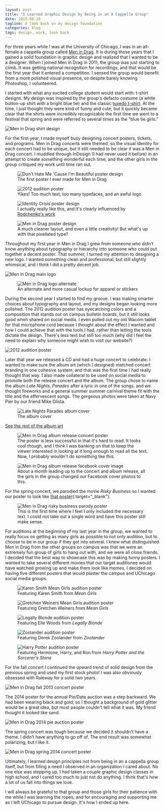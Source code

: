 ```yaml
---
layout: post
title: "I Learned Graphic Design by Being in an A Cappella Group"
date: 2015-08-16
tagline: A look back on my design foundation
categories: blog
tags: design, work, look back
---
```


For three years while I was at the University of Chicago, I was in an all-female a cappella group called <a href="http://menindrag.org/" target="_blank">Men in Drag</a>. It is during those years that I gained a solid foundation in graphic design and realized that I wanted to be a designer. When I joined Men in Drag in 2011, the group was just starting to climb. It was getting national recognition for recordings, and that would be the first year that it entered a competition. I sensed the group would benefit from a more polished visual presence, so despite barely knowing Photoshop, I volunteered. 


I started with what any excited college student would start with: t-shirt designs. My design was inspired by the group's defacto costume (a white button-up shirt with a bright blue tie) and the classic <a href="http://www.theshirtlist.com/wp-content/uploads/2014/03/tuxedo-tshirt-front.jpg" target="_blank">tuxedo t-shirt</a>. At the time, I just thought they were kind of funny and cute, but it quickly became clear that the shirts were incredibly recognizable the first time we went to a festival that spring and were referred to several times as the "blue tie girls."

<img src="/img/mid-shirts.jpg" alt="Men in Drag shirt design">

For the first year, I made myself busy designing concert posters, tickets, and programs. Men in Drag concerts were themed, so the visual identity for each concert had to be unique, but it still needed to be clear it was a Men in Drag concert. I muddled through InDesign (I had never used it before) in an attempt to create something wonderful each time, and the other girls in the group critiqued my work until time ran out.

<figure>
	<img src="/img/mid-beautiful.jpg" alt="Don't Hate Me 'Cause I'm Beautiful poster design">
	<figcaption>The first poster I ever made for Men in Drag</figcaption>
</figure>

<figure>
	<img src="/img/mid-auditions-2012.jpg" alt="2012 audition poster">
	<figcaption>Yikes! Too much text, too many typefaces, and an awful logo</figcaption>
</figure>

<figure>
	<img src="/img/mid-identity-crisis.jpg" alt="Identity Crisis poster design">
	<figcaption>I actually really like this, and it's clearly influenced by <a href="http://metropolis.co.jp/arts/files/2010/05/842-AE-art.jpg" target="_blank">Rodchenko's work</a></figcaption>
</figure>

<figure>
	<img src="/img/mid-pie.jpg" alt="Men in Drag poster design">
	<figcaption>A much cleaner layout, and even a little creativity! But what's up with that pixellated type?</figcaption>
</figure>

Throughout my first year in Men in Drag I grew from someone who didn't know anything about typography or hierarchy into someone who could put together a decent poster. That summer, I turned my attention to designing a new logo. I wanted something clean and professional, but still slightly whimsical, and I think I did a pretty decent job. 

<img src="/img/mid-identity-main.png" alt="Men in Drag main logo">

<figure>
	<img src="/img/mid-identity-slogan.png" alt="Men in Drag logo alternate">
	<figcaption>An alternate and more casual lockup for apparel or stickers</figcaption>
</figure>

During the second year I started to find my groove. I was making smarter choices about typography and layout, and my designs began looking more polished. The 2012 audition poster has eyecatching colors and a composition that stands out on campus bulletin boards, but it still looks good when shared on social media. I even pulled out my old Wacom tablet for that microphone cord because I thought about the effect I wanted and how I could achieve that with the tools I had, rather than letting the tools dictate the design. There's less text but still too much (why did I feel the need to explain why someone might wish to visit our website?)

<img src="/img/mid-auditions-2013.jpg" alt="2012 audition poster">


Later that year we released a CD and had a huge concert to celebrate. I wanted to make sure the album art (which I designed) matched concert branding in one cohesive system, and that was the first time I had really thought that way. I also made collateral to be used on social media to promote both the release concert and the album. The group chose to name the album *Late Nights, Parades* after a lyric in one of the songs, and we thought fireworks and a general summer summer carnival theme fit with the title and the effervescent songs. The gorgeous photos were taken at Navy Pier by our friend Mike Glista.

<figure>
	<img src="/img/mid-album-cover.jpg" alt="Late Nights Parades album cover">
	<figcaption>The album cover</figcaption>
</figure>

<a href="#" class="button">See the rest of the album art</a>

<figure>
	<img src="/img/mid-album-poster.jpg" alt="Men in Drag album release concert poster">
	<figcaption>The poster is less successful in that it's hard to read. It looks cool though, and I think I was banking on that to keep the viewer interested in looking at it long enough to read all the text. Now, I probably wouldn't do something like this.</figcaption>
</figure>

<figure>
	<img src="/img/mid-lnp-fb-cover.jpg" alt="Men in Drag album release facebook cover image">
	<figcaption>About a month leading up to the concert and album release, all the girls in the group changed our Facebook cover photos to this.</figcaption>
</figure>

For the spring concert, we parodied the movie *Risky Business* so I wanted our poster to look like [that poster](http://t2.gstatic.com/images?q=tbn:ANd9GcQK-QpHJiMSSeqedvil3plBXOpNx-7lkgBGESc6j5RBtIJxoxqy){:target="_blank"}.

<figure>
	<img src="/img/mid-risky.jpg" alt="Men in Drag risky business parody poster">
	<figcaption>This is the first time where I feel I only included the necessary text. I could not take out a single word and have this poster still make sense.</figcaption>
</figure>

For auditions at the beginning of my last year in the group, we wanted to really focus on getting as many girls as possible to not only audition, but to choose to be in our group if they got into several. I knew what distinguished Men in Drag from the other groups on campus was that we were an extremely fun group of girls to hang out with, and we were all close friends. I decided that the best way to showcase this was by making funny posters. I wanted to take several different movies that our target auditionee would have watched growing up and make them look like memes. I decided on having five different posters that would plaster the campus and UChicago social media groups.

<figure>
	<img src="/img/mid-auditions-espn.jpg" alt="Karen Smith Mean Girls audition poster">
	<figcaption>Featuring Karen Smith from <em>Mean Girls</em></figcaption>
</figure>

<figure>
	<img src="/img/mid-auditions-feminism.jpg" alt="Gretchen Weiners Mean Girls audition poster">
	<figcaption>Featuring Gretchen Weiners from <em>Mean Girls</em></figcaption>
</figure>

<figure>
	<img src="/img/mid-auditions-endorphins.jpg" alt="Legally Blonde audition poster">
	<figcaption>Featuring Elle Woods from <em>Legally Blonde</em></figcaption>
</figure>

<figure>
	<img src="/img/mid-auditions-zoolander.jpg" alt="Zoolander audition poster">
	<figcaption>Featuring Derek Zoolander from <em>Zoolander</em></figcaption>
</figure>

<figure>
	<img src="/img/mid-auditions-hp.jpg" alt="Harry Potter audition poster">
	<figcaption>Featuring Hermione, Harry, and Ron from <em>Harry Potter and the Sorcerer's Stone</em></figcaption>
</figure>

For the fall concert I continued the upward trend of solid design from the previous spring and used my first stock photo! I was also obviously obsessed with Raleway for a solid two years.

<img src="/img/mid-oh-no.jpg" alt="Men in Drag fall 2013 concert poster">

The 2014 poster for the annual Pie/Date auction was a step backward. We had been wearing black and gold, so I thought a background of gold glitter would be a great idea, but most people couldn't tell what it was. My friend thought it looked like sand. 

<img src="/img/mid-pie-2014.jpg" alt="Men in Drag 2014 pie auction poster">

The spring concert was tough because we decided it shouldn't have a theme. I didn't have anything to go off of. The end result was somewhat polarizing, but I like it. 

<img src="/img/mid-spring.jpg" alt="Men in Drag spring 2014 concert poster">

Ultimately, I learned design principles not from being in an a cappella group itself, but from filling a need I observed in an organization I cared about. No one else was stepping up, I had taken a couple graphic design classes in high school, and I cared too much to just not do anything. I think that's how a lot of us fall into things we love. 

I will always be grateful to that group and those girls for their patience with me while I was learning the ropes, and for encouraging and supporting me as I left UChicago to pursue design. It's how I ended up here.